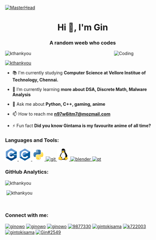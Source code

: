 [![MasterHead](https://github.com/KThankYou/KThankYou/blob/main/bacfcdc6615ed73d9ca519ab8c57651710aea489.gif)](https://steamcommunity.com/id/notGintoki/)
<h1 align="center">Hi 👋, I'm Gin</h1>
<h3 align="center">A random weeb who codes</h3>
<img align="right" alt="Coding" width="150" src="https://github.com/KThankYou/KThankYou/blob/main/8abc2d3ff17beadd8197c8d00d8e65d1.png?raw=true">

<p align="left"> <img src="https://komarev.com/ghpvc/?username=kthankyou&label=Profile%20views&color=0e75b6&style=plastic" alt="kthankyou" /> </p>

<p align="left"> <a href="https://github.com/ryo-ma/github-profile-trophy"><img src="https://github-profile-trophy.vercel.app/?username=kthankyou" alt="kthankyou" /></a> </p>

- 📚 I'm currently studying **Computer Science at Vellore Institue of Technology, Chennai.**

- 🌱 I’m currently learning **more about DSA, Discrete Math, Malware Analysis**

- 💬 Ask me about **Python, C++, gaming, anime**

- 📫 How to reach me **n97w6itm7@mozmail.com**

- ⚡ Fun fact **Did you know Gintama is my favourite anime of all time?**

<h3 align="left">Languages and Tools:</h3>
<p align="left"> <a href="https://www.w3schools.com/cpp/" target="_blank" rel="noreferrer"> <img src="https://raw.githubusercontent.com/devicons/devicon/master/icons/cplusplus/cplusplus-original.svg" alt="cplusplus" width="40" height="40"/> </a> <a href="https://www.cprogramming.com/" target="_blank" rel="noreferrer"> <img src="https://raw.githubusercontent.com/devicons/devicon/master/icons/c/c-original.svg" alt="c" width="40" height="40"/> </a> <a href="https://www.python.org" target="_blank" rel="noreferrer"> <img src="https://raw.githubusercontent.com/devicons/devicon/master/icons/python/python-original.svg" alt="python" width="40" height="40"/> </a> <a href="https://git-scm.com/" target="_blank" rel="noreferrer"> <img src="https://www.vectorlogo.zone/logos/git-scm/git-scm-icon.svg" alt="git" width="40" height="40"/> </a> <a href="https://www.linux.org/" target="_blank" rel="noreferrer"> <img src="https://raw.githubusercontent.com/devicons/devicon/master/icons/linux/linux-original.svg" alt="linux" width="40" height="40"/> </a> <a href="https://www.blender.org/" target="_blank" rel="noreferrer"> <img src="https://download.blender.org/branding/community/blender_community_badge_white.svg" alt="blender" width="40" height="40"/> </a> <a href="https://www.qt.io/" target="_blank" rel="noreferrer"> <img src="https://upload.wikimedia.org/wikipedia/commons/0/0b/Qt_logo_2016.svg" alt="qt" width="40" height="40"/> </a> </p>

<h3 align="left">GitHub Analytics:</h3>
<p><img align="center" src="https://github-readme-streak-stats.herokuapp.com/?user=kthankyou&theme=dark" alt="kthankyou" /></p>

<p>&nbsp;<img align="center" src="https://github-readme-stats.vercel.app/api?username=kthankyou&show_icons=true&theme=dark&hide_border=true&locale=en" alt="kthankyou" /></p>

<!--
<p><img align="center" src="https://github-readme-stats.vercel.app/api/top-langs?username=kthankyou&show_icons=true&theme=dark&hide_border=true&locale=en&layout=compact" alt="kthankyou" /></p>
-->
</br>
<h3 align="left">Connect with me:</h3>
<p align="left">
<a href="https://www.codewars.com/users/__K__" target="blank"><img align="center" src="https://www.codewars.com/packs/assets/logo.61192cf7.svg" alt="ginowo" height="30" width="30" /></a>
<a href="https://codeforces.com/profile/ginowo" target="blank"><img align="center" src="https://raw.githubusercontent.com/rahuldkjain/github-profile-readme-generator/master/src/images/icons/Social/codeforces.svg" alt="ginowo" height="30" width="40" /></a>
<a href="https://linkedin.com/in/ginowo" target="blank"><img align="center" src="https://raw.githubusercontent.com/rahuldkjain/github-profile-readme-generator/master/src/images/icons/Social/linked-in-alt.svg" alt="ginowo" height="30" width="40" /></a>
<a href="https://stackoverflow.com/users/9877330" target="blank"><img align="center" src="https://raw.githubusercontent.com/rahuldkjain/github-profile-readme-generator/master/src/images/icons/Social/stack-overflow.svg" alt="9877330" height="30" width="40" /></a>
<a href="https://www.codechef.com/users/gintokisama" target="blank"><img align="center" src="https://cdn.jsdelivr.net/npm/simple-icons@3.1.0/icons/codechef.svg" alt="gintokisama" height="30" width="40" /></a>
<a href="https://www.hackerrank.com/k722003" target="blank"><img align="center" src="https://raw.githubusercontent.com/rahuldkjain/github-profile-readme-generator/master/src/images/icons/Social/hackerrank.svg" alt="k722003" height="30" width="40" /></a>
<a href="https://www.leetcode.com/gintokisama" target="blank"><img align="center" src="https://raw.githubusercontent.com/rahuldkjain/github-profile-readme-generator/master/src/images/icons/Social/leet-code.svg" alt="gintokisama" height="30" width="40" /></a>
<a href="https://discord.gg/Gin#2549" target="blank"><img align="center" src="https://raw.githubusercontent.com/rahuldkjain/github-profile-readme-generator/master/src/images/icons/Social/discord.svg" alt="Gin#2549" height="30" width="40" /></a>
</p>
